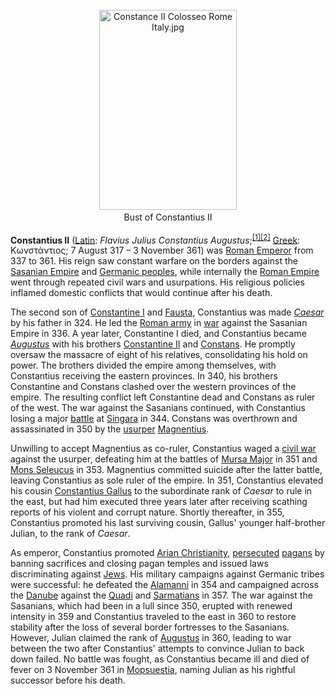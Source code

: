 <div class="photo" colspan="2" style="text-align: center; margin: 25px 0 10px;"><a class="image" href="https://en.wikipedia.org/wiki/File:Constance_II_Colosseo_Rome_Italy.jpg"><img alt="Constance II Colosseo Rome Italy.jpg" data-file-height="4264" data-file-width="2932" decoding="async" height="320" src="https://upload.wikimedia.org/wikipedia/commons/thumb/7/73/Constance_II_Colosseo_Rome_Italy.jpg/220px-Constance_II_Colosseo_Rome_Italy.jpg" srcset="https://upload.wikimedia.org/wikipedia/commons/thumb/7/73/Constance_II_Colosseo_Rome_Italy.jpg/330px-Constance_II_Colosseo_Rome_Italy.jpg 1.5x, //upload.wikimedia.org/wikipedia/commons/thumb/7/73/Constance_II_Colosseo_Rome_Italy.jpg/440px-Constance_II_Colosseo_Rome_Italy.jpg 2x" width="220"/></a><div style="line-height:normal;padding-bottom:0.2em;padding-top:0.2em;">Bust of Constantius II</div></div>

[comment]: # 'breakpoint'
<p><b>Constantius II</b> (<a class="mw-redirect" href="https://en.wikipedia.org/wiki/Latin_language" title="Latin language">Latin</a>: <i lang="la">Flavius Julius Constantius Augustus</i>;<sup class="reference" id="cite_ref-1"><a href="#cite_note-1">[1]</a></sup><sup class="reference" id="cite_ref-2"><a href="#cite_note-2">[2]</a></sup> <a href="https://en.wikipedia.org/wiki/Greek_language" title="Greek language">Greek</a>: <span lang="grc" title="Ancient Greek language text">Κωνστάντιος</span>; 7 August 317 – 3 November 361) was <a class="mw-redirect" href="https://en.wikipedia.org/wiki/Roman_Emperor" title="Roman Emperor">Roman Emperor</a> from 337 to 361. His reign saw constant warfare on the borders against the <a href="https://en.wikipedia.org/wiki/Sasanian_Empire" title="Sasanian Empire">Sasanian Empire</a> and <a href="https://en.wikipedia.org/wiki/Germanic_peoples" title="Germanic peoples">Germanic peoples</a>, while internally the <a href="https://en.wikipedia.org/wiki/Roman_Empire" title="Roman Empire">Roman Empire</a> went through repeated civil wars and usurpations. His religious policies inflamed domestic conflicts that would continue after his death.
</p><p>The second son of <a class="mw-redirect" href="https://en.wikipedia.org/wiki/Constantine_I" title="Constantine I">Constantine I</a> and <a href="https://en.wikipedia.org/wiki/Fausta" title="Fausta">Fausta</a>, Constantius was made <i><a href="https://en.wikipedia.org/wiki/Caesar_(title)" title="Caesar (title)">Caesar</a></i> by his father in 324. He led the <a href="https://en.wikipedia.org/wiki/Late_Roman_army" title="Late Roman army">Roman army</a> in <a class="mw-redirect" href="https://en.wikipedia.org/wiki/Persian_wars_of_Constantius_II" title="Persian wars of Constantius II">war</a> against the Sasanian Empire in 336. A year later, Constantine I died, and Constantius became <i><a href="https://en.wikipedia.org/wiki/Augustus_(title)" title="Augustus (title)">Augustus</a></i> with his brothers <a href="https://en.wikipedia.org/wiki/Constantine_II_(emperor)" title="Constantine II (emperor)">Constantine II</a> and <a href="https://en.wikipedia.org/wiki/Constans" title="Constans">Constans</a>. He promptly oversaw the massacre of eight of his relatives, consolidating his hold on power. The brothers divided the empire among themselves, with Constantius receiving the eastern provinces. In 340, his brothers Constantine and Constans clashed over the western provinces of the empire. The resulting conflict left Constantine dead and Constans as ruler of the west. The war against the Sasanians continued, with Constantius losing a major <a class="mw-redirect" href="https://en.wikipedia.org/wiki/Siege_of_Singara" title="Siege of Singara">battle</a> at <a href="https://en.wikipedia.org/wiki/Singara" title="Singara">Singara</a> in 344. Constans was overthrown and assassinated in 350 by the <a href="https://en.wikipedia.org/wiki/Usurper" title="Usurper">usurper</a> <a href="https://en.wikipedia.org/wiki/Magnentius" title="Magnentius">Magnentius</a>. 
</p><p>Unwilling to accept Magnentius as co-ruler, Constantius waged a <a href="https://en.wikipedia.org/wiki/Roman_civil_war_of_350%E2%80%93353" title="Roman civil war of 350–353">civil war</a> against the usurper, defeating him at the battles of <a href="https://en.wikipedia.org/wiki/Battle_of_Mursa_Major" title="Battle of Mursa Major">Mursa Major</a> in 351 and <a href="https://en.wikipedia.org/wiki/Battle_of_Mons_Seleucus" title="Battle of Mons Seleucus">Mons Seleucus</a> in 353. Magnentius committed suicide after the latter battle, leaving Constantius as sole ruler of the empire. In 351, Constantius elevated his cousin <a href="https://en.wikipedia.org/wiki/Constantius_Gallus" title="Constantius Gallus">Constantius Gallus</a> to the subordinate rank of <i>Caesar</i> to rule in the east, but had him executed three years later after receiving scathing reports of his violent and corrupt nature. Shortly thereafter, in 355, Constantius promoted his last surviving cousin, Gallus' younger half-brother Julian, to the rank of <i>Caesar</i>.
</p><p>As emperor, Constantius promoted <a href="https://en.wikipedia.org/wiki/Arianism" title="Arianism">Arian Christianity</a>, <a href="https://en.wikipedia.org/wiki/Anti-paganism_policy_of_Constantius_II" title="Anti-paganism policy of Constantius II">persecuted</a> <a href="https://en.wikipedia.org/wiki/Paganism" title="Paganism">pagans</a> by banning sacrifices and closing pagan temples and issued laws discriminating against <a href="https://en.wikipedia.org/wiki/Jews" title="Jews">Jews</a>. His military campaigns against Germanic tribes were successful: he defeated the <a class="mw-redirect" href="https://en.wikipedia.org/wiki/Alamanni" title="Alamanni">Alamanni</a> in 354 and campaigned across the <a href="https://en.wikipedia.org/wiki/Danube" title="Danube">Danube</a> against the <a href="https://en.wikipedia.org/wiki/Quadi" title="Quadi">Quadi</a> and <a href="https://en.wikipedia.org/wiki/Sarmatians" title="Sarmatians">Sarmatians</a> in 357. The war against the Sasanians, which had been in a lull since 350, erupted with renewed intensity in 359 and Constantius traveled to the east in 360 to restore stability after the loss of several border fortresses to the Sasanians. However, Julian claimed the rank of <a class="mw-redirect" href="https://en.wikipedia.org/wiki/Augustus_(honorific)" title="Augustus (honorific)">Augustus</a> in 360, leading to war between the two after Constantius' attempts to convince Julian to back down failed. No battle was fought, as Constantius became ill and died of fever on 3 November 361 in <a href="https://en.wikipedia.org/wiki/Mopsuestia" title="Mopsuestia">Mopsuestia</a>, naming Julian as his rightful successor before his death.
</p>